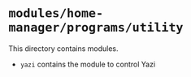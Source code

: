 # `modules/home-manager/programs/utility`
This directory contains modules.
- `yazi` contains the module to control Yazi
